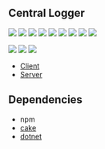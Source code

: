 ## Central Logger

[![](https://sonarcloud.io/api/project_badges/measure?project=central-logger&metric=alert_status)](https://sonarcloud.io/dashboard?id=central-logger)
[![](https://sonarcloud.io/api/project_badges/measure?project=central-logger&metric=reliability_rating)](https://sonarcloud.io/dashboard?id=central-logger)
[![](https://sonarcloud.io/api/project_badges/measure?project=central-logger&metric=security_rating)](https://sonarcloud.io/dashboard?id=central-logger)
[![](https://sonarcloud.io/api/project_badges/measure?project=central-logger&metric=bugs)](https://sonarcloud.io/dashboard?id=central-logger)
[![](https://sonarcloud.io/api/project_badges/measure?project=central-logger&metric=code_smells)](https://sonarcloud.io/dashboard?id=central-logger)
[![](https://sonarcloud.io/api/project_badges/measure?project=central-logger&metric=sqale_index)](https://sonarcloud.io/dashboard?id=central-logger)
[![](https://sonarcloud.io/api/project_badges/measure?project=central-logger&metric=vulnerabilities)](https://sonarcloud.io/dashboard?id=central-logger)
[![](https://sonarcloud.io/api/project_badges/measure?project=central-logger&metric=ncloc)](https://sonarcloud.io/dashboard?id=central-logger)
[![](https://sonarcloud.io/api/project_badges/measure?project=central-logger&metric=duplicated_lines_density)](https://sonarcloud.io/dashboard?id=central-logger)

[![](https://sourcerer.io/fame/wk-j/bcircle-intern/central-logger/images/0)](https://sourcerer.io/fame/wk-j/bcircle-intern/central-logger/links/0)
[![](https://sourcerer.io/fame/wk-j/bcircle-intern/central-logger/images/1)](https://sourcerer.io/fame/wk-j/bcircle-intern/central-logger/links/1)
[![](https://sourcerer.io/fame/wk-j/bcircle-intern/central-logger/images/2)](https://sourcerer.io/fame/wk-j/bcircle-intern/central-logger/links/2)

- [Client](client)
- [Server](src/CentralLogger)

## Dependencies

- npm
- [cake](https://cakebuild.net)
- [dotnet](https://www.microsoft.com/net/download)